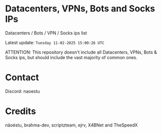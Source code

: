 # Datacenters, VPNs, Bots and Socks IPs
 
Datacenters / Bots / VPN / Socks ips list

Latest update: `Tuesday 11-02-2025 15:00:26 UTC` 

ATTENTION: This repository doesn't include all Datacenters, VPNs, Bots & Socks ips, 
but should include the vast majority of common ones.

# Contact
Discord: naoestu

# Credits
nãoéstu, brahma-dev, scriptzteam, ejrv, X4BNet and TheSpeedX
